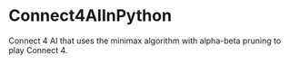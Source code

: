 # Connect4AIInPython
Connect 4 AI that uses the minimax algorithm with alpha-beta pruning to play Connect 4.
